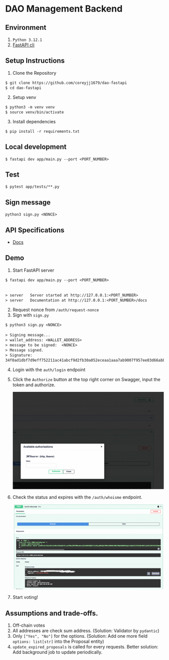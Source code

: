 # DAO Management Backend

## Environment

1. `Python 3.12.1`
2. [FastAPI cli](https://fastapi.tiangolo.com/fastapi-cli/)

## Setup Instructions

1. Clone the Repository

```
$ git clone https://github.com/coreyjj1679/dao-fastapi
$ cd dao-fastapi
```

2. Setup venv

```
$ python3 -m venv venv
$ source venv/bin/activate
```

3. Install dependencies

```
$ pip install -r requirements.txt
```

## Local development

```
$ fastapi dev app/main.py --port <PORT_NUMBER>
```

## Test

```
$ pytest app/tests/**.py
```

## Sign message

```
python3 sign.py <NONCE>
```

## API Specifications

- [Docs](./Endpoint.md)

## Demo

1. Start FastAPI server

```
$ fastapi dev app/main.py --port <PORT_NUMBER>


> server   Server started at http://127.0.0.1:<PORT_NUMBER>
> server   Documentation at http://127.0.0.1:<PORT_NUMBER>/docs
```

2. Request nonce from `/auth/request-nonce`
3. Sign with `sign.py`

```
$ python3 sign.py <NONCE>

> Signing message...
> wallet_address: <WALLET_ADDRESS>
> message to be signed:  <NONCE>
> Message signed.
> Signature: 34f0ad1dbf7d9eff752211ac41abcf9d2fb30a052eceaa1aaa7ab9007f957ee03d66abb1a359d2ecbff1189b00aa7590fbbc645f359510d2b3e1d8f38ddbab8b1b
```

4. Login with the `auth/login` endpoint
5. Click the `Authorize` button at the top right corner on Swagger, input the token and authorize.

   ![auth](./public/auth.png)

6. Check the status and expires with the `/auth/whoisme` endpoint.

   ![whoisme](./public/whoisme.jpg)

7. Start voting!

## Assumptions and trade-offs.

1. Off-chain votes
2. All addresses are check sum address. (Solution: Validator by `pydantic`)
3. Only `["Yes", "No"]` for the options. (Solution: Add one more field `options: list[str]` into the Proposal entity)
4. `update_expired_proposals` is called for every requests. Better solution: Add background job to update periodically.
